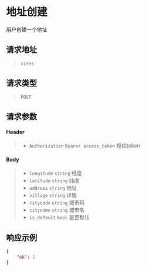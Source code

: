 # 地址创建

用户创建一个地址

## 请求地址

> `sites`

## 请求类型

> `POST`

## 请求参数

#### Header

> - `Authorization` `Bearer access_token` 授权token

#### Body

> - `longitude` `string` 经度
> - `latitude` `string` 纬度
> - `address` `string` 地址
> - `village` `string` 详情
> - `citycode` `string` 城市码
> - `cityname` `string` 城市名
> - `is_default` `bool` 是否默认

## 响应示例

```json
{
    "ok": 1
}
```

